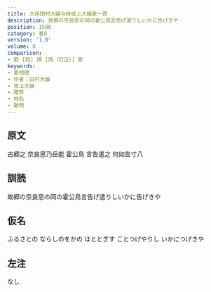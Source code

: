 ```yaml
---
title: 大伴田村大嬢与妹坂上大嬢歌一首
description: 故郷の奈良思の岡の霍公鳥言告げ遣りしいかに告げきや
position: 1506
category: 巻8
version: '1.0'
volume: 8
comparison:
- 歌 [西] 謌 [西（訂正）] 歌
keywords:
- 夏相聞
- 作者：田村大嬢
- 坂上大嬢
- 贈答
- 地名
- 動物
---
```


## 原文

古郷之 奈良思乃岳能 霍公鳥 言告遣之 何如告寸八

## 訓読

故郷の奈良思の岡の霍公鳥言告げ遣りしいかに告げきや

## 仮名

ふるさとの ならしのをかの ほととぎす ことつげやりし いかにつげきや

## 左注

なし
